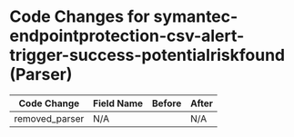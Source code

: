 # Code Changes for symantec-endpointprotection-csv-alert-trigger-success-potentialriskfound (Parser)

| Code Change | Field Name | Before | After |
|-------------|------------|--------|-------|
| removed_parser | N/A |  | N/A |